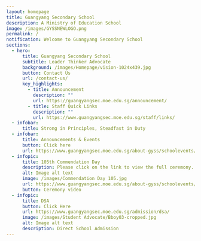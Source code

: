 ```yaml
---
layout: homepage
title: Guangyang Secondary School
description: A Ministry of Education School
image: /images/GYSSNEWLOGO.png
permalink: /
notification: Welcome to Guangyang Secondary School
sections:
  - hero:
      title: Guangyang Secondary School
      subtitle: Leader Thinker Advocate
      background: /images/Homepage/vision-1024x439.jpg
      button: Contact Us
      url: /contact-us/
      key_highlights:
        - title: Announcement
          description: ""
          url: https://guangyangsec.moe.edu.sg/announcement/
        - title: Staff Quick Links
          description: ""
          url: https://www.guangyangsec.moe.edu.sg/staff/links/
  - infobar:
      title: Strong in Principles, Steadfast in Duty
  - infobar:
      title: Announcements & Events
      button: Click here
      url: https://www.guangyangsec.moe.edu.sg/about-gyss/schoolevents/
  - infopic:
      title: 105th Commendation Day
      description: Please click on the link to view the full ceremony.
      alt: Image alt text
      image: /images/Commendation Day 105.jpg
      url: https://www.guangyangsec.moe.edu.sg/about-gyss/schoolevents/
      button: Ceremony video
  - infopic:
      title: DSA
      button: Click Here
      url: https://www.guangyangsec.moe.edu.sg/admission/dsa/
      image: /images/Student Advocate/Bboy03-cropped.jpg
      alt: Image alt text
      description: Direct School Admission
---
```

